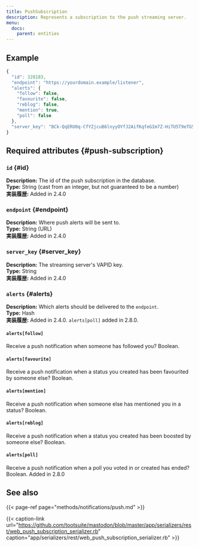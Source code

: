 ```yaml
---
title: PushSubscription
description: Represents a subscription to the push streaming server.
menu:
  docs:
    parent: entities
---
```


## Example

```javascript
{
  "id": 328183,
  "endpoint": "https://yourdomain.example/listener",
  "alerts": {
    "follow": false,
    "favourite": false,
    "reblog": false,
    "mention": true,
    "poll": false
  },
  "server_key": "BCk-QqERU0q-CfYZjcuB6lnyyOYfJ2AifKqfeGIm7Z-HiTU5T9eTG5GxVA0_OH5mMlI4UkkDTpaZwozy0TzdZ2M="
}
```

## Required attributes {#push-subscription}

### `id` {#id}

**Description:** The id of the push subscription in the database.\
**Type:** String \(cast from an integer, but not guaranteed to be a number\)\
**実装履歴:** Added in 2.4.0

### `endpoint` {#endpoint}

**Description:** Where push alerts will be sent to.\
**Type:** String \(URL\)\
**実装履歴:** Added in 2.4.0

### `server_key` {#server_key}

**Description:** The streaming server's VAPID key.\
**Type:** String\
**実装履歴:** Added in 2.4.0

### `alerts` {#alerts}

**Description:** Which alerts should be delivered to the `endpoint`.\
**Type:** Hash\
**実装履歴:** Added in 2.4.0. `alerts[poll]` added in 2.8.0.

#### `alerts[follow]`

Receive a push notification when someone has followed you? Boolean.

#### `alerts[favourite]`

Receive a push notification when a status you created has been favourited by someone else? Boolean.

#### `alerts[mention]`

Receive a push notification when someone else has mentioned you in a status? Boolean.

#### `alerts[reblog]`

Receive a push notification when a status you created has been boosted by someone else? Boolean.

#### `alerts[poll]`

Receive a push notification when a poll you voted in or created has ended? Boolean. Added in 2.8.0

## See also

{{< page-ref page="methods/notifications/push.md" >}}

{{< caption-link url="https://github.com/tootsuite/mastodon/blob/master/app/serializers/rest/web_push_subscription_serializer.rb" caption="app/serializers/rest/web\_push\_subscription\_serializer.rb" >}}



